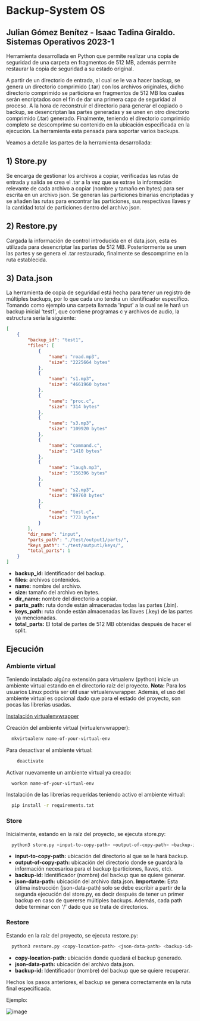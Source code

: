 
# Backup-System OS

## Julian Gómez Benítez - Isaac Tadina Giraldo. Sistemas Operativos 2023-1

Herramienta desarrollada en Python que permite realizar una copia de seguridad de una carpeta en fragmentos de 512 MB, además permite restaurar la copia de seguridad a su estado original.

A partir de un directorio de entrada, al cual se le va a hacer backup, se genera un directorio comprimido (.tar) con los archivos originales, dicho directorio comprimido se particiona en fragmentos de 512 MB los cuales serán encriptados ocn el fin de dar una primera capa de seguridad al proceso.
A la hora de reconstruir el directorio para generar el copiado o backup, se desencriptan las partes generadas y se unen en otro directorio comprimido (.tar) generado. Finalmente, teniendo el directorio comprimido completo se descomprime su contenido en la ubicación especificada en la ejecución. La herramienta esta pensada para soportar varios backups.

Veamos a detalle las partes de la herramienta desarrollada:

##  1) Store.py

Se encarga de gestionar los archivos a copiar, verificadas las rutas de entrada y salida se crea el .tar a la vez que se extrae la información relevante de cada archivo a copiar (nombre y tamaño en bytes) para ser escrita en un archivo json. Se generan las particiones binarias encriptadas y se añaden las rutas para encontrar las particiones, sus respectivas llaves y la cantidad total de particiones dentro del archivo json.

## 2) Restore.py

Cargada la información de control introducida en el data.json, esta es utilizada para desencriptar las partes de 512 MB. Posteriormente se unen las partes y se genera el .tar restaurado, finalmente se descomprime en la ruta establecida.

## 3) Data.json

La herramienta de copia de seguridad está hecha para tener un registro de múltiples backups, por lo que cada uno tendra un identificador específico. Tomando como ejemplo una carpeta llamada 'input' a la cual se le hará un backup inicial 'test1', que contiene programas c y archivos de audio, la estructura sería la siguiente:

```json
[
    {
        "backup_id": "test1",
        "files": [
            {
                "name": "road.mp3",
                "size": "2225664 bytes"
            },
            {
                "name": "s1.mp3",
                "size": "4661960 bytes"
            },
            {
                "name": "proc.c",
                "size": "314 bytes"
            },
            {
                "name": "s3.mp3",
                "size": "109920 bytes"
            },
            {
                "name": "command.c",
                "size": "1410 bytes"
            },
            {
                "name": "laugh.mp3",
                "size": "156396 bytes"
            },
            {
                "name": "s2.mp3",
                "size": "89760 bytes"
            },
            {
                "name": "test.c",
                "size": "773 bytes"
            }
        ],
        "dir_name": "input",
        "parts_path": "./test/output1/parts/",
        "keys_path": "./test/output1/keys/",
        "total_parts": 1
    }
]
```
* **backup_id:** identificador del backup.
* **files:** archivos contenidos.
* **name:** nombre del archivo.
* **size:** tamaño del archivo en bytes.
* **dir_name:** nombre del directorio a copiar.
* **parts_path:** ruta donde están almacenadas todas las partes (.bin).
* **keys_path:** ruta donde están almacenadas las llaves (.key) de las partes ya mencionadas.
* **total_parts:** El total de partes de 512 MB obtenidas después de hacer el split.


## Ejecución


### Ambiente virtual

Teniendo instalado algúna extensión para virtualenv (python) inicie un ambiente virtual estando en el directorio raíz del proyecto.
**Nota:** Para los usuarios Linux podría ser útil usar virtualenvwrapper. Además, el uso del ambiente virtual es opcional dado que para el estado del proyecto, son pocas las librerías usadas.

[Instalación virtualenvwrapper](https://tonyj.me/blog/virtualenvwrapper-setup-linux/)


Creación del ambiente virtual (virtualenvwrapper):

```bash
  mkvirtualenv name-of-your-virtual-env
```

Para desactivar el ambiente  virtual:

```bash
    deactivate
```

Activar nuevamente un ambiente virtual ya creado:

```bash
  workon name-of-your-virtual-env
```

Instalación de las librerías requeridas teniendo activo el ambiente virtual:

```bash
  pip install -r requirements.txt
```

### Store

Inicialmente, estando en la raíz del proyecto, se ejecuta store.py:
```bash
  python3 store.py <input-to-copy-path> <output-of-copy-path> <backup-id> <json-data-path>
```
* **input-to-copy-path:** ubicación del directorio al que se le hará backup.
* **output-of-copy-path:** ubicación del directorio donde se guardará la información necesarioa para el backup (particiones, llaves, etc).
* **backup-id:** Identificador (nombre) del backup que se quiere generar.
* **json-data-path:** ubicación del archivo data.json.
**Importante:** Esta última instrucción (json-data-path) solo se debe escribir a partir de la segunda ejecución del store.py, es decir después  de tener un primer backup en caso de quererse múltiples backups. Además, cada path debe terminar con '/' dado que se trata de directorios.

### Restore

Estando en la raíz del proyecto, se ejecuta restore.py:
```bash
  python3 restore.py <copy-location-path> <json-data-path> <backup-id>
```
* **copy-location-path:** ubicación donde quedará el backup generado.
* **json-data-path:** ubicación del archivo data.json.
* **backup-id:** Identificador (nombre) del backup que se quiere recuperar.

Hechos los pasos anteriores, el backup se genera correctamente en la ruta final especificada.

Ejemplo:

![image](https://i.ibb.co/ChtxcMt/Captura-desde-2023-04-10-22-55-31.png)